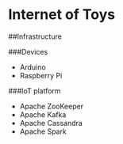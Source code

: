 # Internet of Toys

##Infrastructure

###Devices
- Arduino
- Raspberry Pi

###IoT platform
- Apache ZooKeeper
- Apache Kafka
- Apache Cassandra
- Apache Spark
